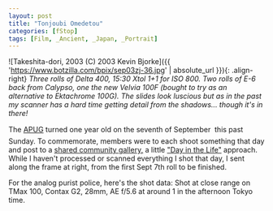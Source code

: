 ```yaml
---
layout: post
title: "Tonjoubi Omedetou"
categories: [fStop]
tags: [Film, _Ancient, _Japan, _Portrait]
---
```



![Takeshita-dori, 2003 (C) 2003 Kevin Bjorke]({{ 'https://www.botzilla.com/bpix/sep03zj-36.jpg' | absolute_url }}){: .align-right}
<i>Three rolls of Delta 400, 15:30 Xtol 1+1 for ISO 800. Two rolls of E-6 back from Calypso, one the new Velvia 100F (bought to try as an alternative to Ektachrome 100G). The slides look luscious but as in the past my scanner has a hard time getting detail from the shadows... though it's in there!</i>

The <a href="http://www.apug.org/">APUG</a> turned one year old on the seventh of September &#151; this past Sunday. To commemorate, members were to each shoot something that day and post to a <a href="http://www.apug.org/site/main/album_cat.php?cat_id=8">shared community gallery,</a> a little <a href="http://www.againstallodds.com/">"Day in the Life"</a> approach. While I haven't processed or scanned everything I shot that day, I sent along the frame at right, from the first Sept 7th roll to be finished.

For the analog purist police, here's the shot data: Shot at close range on TMax 100, Contax G2, 28mm, AE f/5.6 at around 1 in the afternoon Tokyo time.
